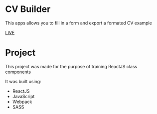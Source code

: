 # CV Builder

This apps allows you to fill in a form and export a formated CV example

[LIVE](https://morepog.github.io/cv-builder)

# Project

This project was made for the purpose of training ReactJS class components

It was built using:

- ReactJS
- JavaScript
- Webpack
- SASS

